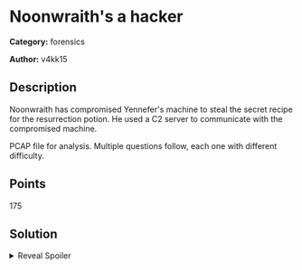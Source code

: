 # Noonwraith's a hacker
**Category:** forensics

**Author:** v4kk15

## Description
Noonwraith has compromised Yennefer's machine to steal the secret recipe for the resurrection potion. He used a C2 server to communicate with the compromised machine. 

PCAP file for analysis. Multiple questions follow, each one with different difficulty. 

## Points
175

## Solution

<details>
 <summary>Reveal Spoiler</summary>

#### Noonwraith has compromised Yennefer's machine to steal the secret recipe for the resurrection potion. He used a C2 server to communicate with the compromised machine. 
- Which protocol is used in the C2 communication? (30 points) - only one attempt
	- **a.** DNS
	- **b.** HTTPS
	- **c.** DoH (CORRECT)
	- **d.** HTTP
	- **e.** FTP
	- **f.** ICMP

- Which provider is used in the C2 communication? (25 points) - two attempts maximum
	Cloudflare

- What is Yennefer's private IP address? (10 points) - only one attempt
	192.168.85.133



#### Noonwraith has made a mistake when performing his attack. He accidentally exposed the C2 server IP address.
- What is the public IP address of the C2 server? (15 points) - two attempts maximum
	134.209.189.120

- What is the Operating System of the compromised machine? (15 points) - two attempts maximum
	linux-gnu

- Which tool was used to fetch the files from the C2 server? (20 points) - only one attempt
	- **a.** curl
	- **b.** wget (CORRECT)
	- **c.** browser
	- **d.** git
	- **e.** uGet
	
- What is the version of the tool used to fetch the files from the C2 server? (10 points) - three attempts maximum
	1.19.4
	
	
	
#### Noonwraith made another mistake. Some parts of the communication between Yennefer's machine and the C2 server are not very secure.
- Which protocol is used in the insecure communication? (10 points) - only one attempt
	- **a.** DNS
	- **b.** HTTPS
	- **c.** DoH
	- **d.** HTTP (CORRECT)
	- **e.** FTP
	- **f.** ICMP
	- **g.** FTPS
	
- What is the first flag? (20 points)
	CCSC{a2674l12_Th3r3_I5_n3v3r_a_s3c0nd_0pp0rtunity_to_m4k3_4_fIrSt_Impr3ssIon_021fu831} - no limit

- What is the second flag? (20 points)
	CCSC{2f35a232_Th3r3's_4_gr4in_0f_truth_in_3v3ry_f4iry_t4l3_24124fsa2} - no limit


</details>
